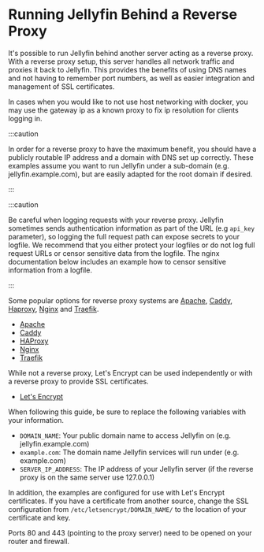 # Running Jellyfin Behind a Reverse Proxy

It's possible to run Jellyfin behind another server acting as a reverse proxy. With a reverse proxy setup, this server handles all network traffic and proxies it back to Jellyfin. This provides the benefits of using DNS names and not having to remember port numbers, as well as easier integration and management of SSL certificates.

In cases when you would like to not use host networking with docker, you may use the gateway ip as a known proxy to fix ip resolution for clients logging in.

:::caution

In order for a reverse proxy to have the maximum benefit, you should have a publicly routable IP address and a domain with DNS set up correctly.
These examples assume you want to run Jellyfin under a sub-domain (e.g. jellyfin.example.com), but are easily adapted for the root domain if desired.

:::

:::caution

Be careful when logging requests with your reverse proxy. Jellyfin sometimes sends authentication information as part of the URL (e.g `api_key` parameter), so logging the full request path can expose secrets to your logfile.
We recommend that you either protect your logfiles or do not log full request URLs or censor sensitive data from the logfile.
The nginx documentation below includes an example how to censor sensitive information from a logfile.

:::

Some popular options for reverse proxy systems are [Apache](https://httpd.apache.org), [Caddy](https://caddyserver.com), [Haproxy](https://www.haproxy.com), [Nginx](https://www.nginx.com) and [Traefik](https://traefik.io).

- [Apache](./apache)
- [Caddy](./caddy)
- [HAProxy](./haproxy)
- [Nginx](./nginx)
- [Traefik](./traefik)

While not a reverse proxy, Let's Encrypt can be used independently or with a reverse proxy to provide SSL certificates.

- [Let's Encrypt](../advanced/letsencrypt)

When following this guide, be sure to replace the following variables with your information.

- `DOMAIN_NAME`: Your public domain name to access Jellyfin on (e.g. jellyfin.example.com)
- `example.com`: The domain name Jellyfin services will run under (e.g. example.com)
- `SERVER_IP_ADDRESS`: The IP address of your Jellyfin server (if the reverse proxy is on the same server use 127.0.0.1)

In addition, the examples are configured for use with Let's Encrypt certificates. If you have a certificate from another source, change the SSL configuration from `/etc/letsencrypt/DOMAIN_NAME/` to the location of your certificate and key.

Ports 80 and 443 (pointing to the proxy server) need to be opened on your router and firewall.

